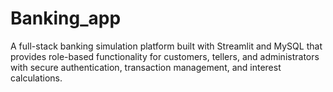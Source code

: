 # Banking_app
A full-stack banking simulation platform built with Streamlit and MySQL that provides role-based functionality for customers, tellers, and administrators with secure authentication, transaction management, and interest calculations.
